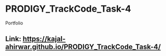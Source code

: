 # PRODIGY_TrackCode_Task-4
Portfolio
## Link: https://kajal-ahirwar.github.io/PRODIGY_TrackCode_Task-4/
